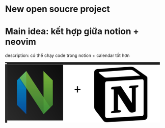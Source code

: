 # New open soucre project

# Main idea: kết hợp giữa notion + neovim

description: có thể chạy code trong notion + calendar tốt hơn 

![Untitled](New%20open%20soucre%20project%20730c629ab9e14cfd98d97c81ac6b1be8/Untitled.png)